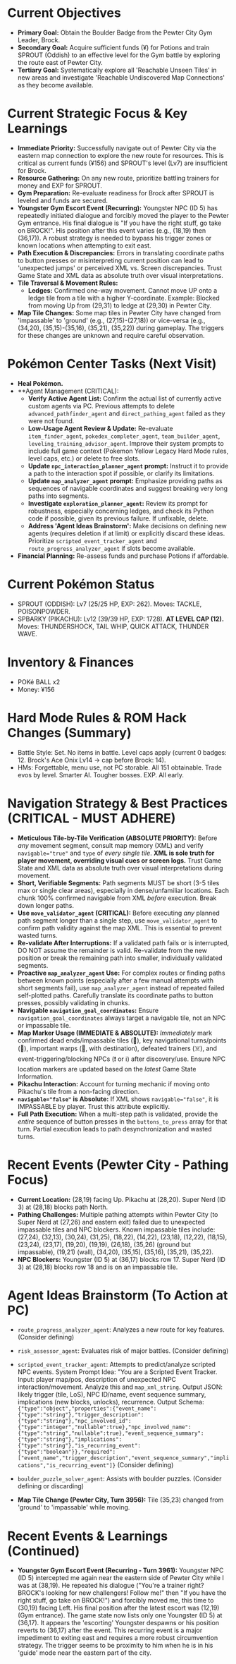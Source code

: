 # Current Objectives
*   **Primary Goal:** Obtain the Boulder Badge from the Pewter City Gym Leader, Brock.
*   **Secondary Goal:** Acquire sufficient funds (¥) for Potions and train SPROUT (Oddish) to an effective level for the Gym battle by exploring the route east of Pewter City.
*   **Tertiary Goal:** Systematically explore all 'Reachable Unseen Tiles' in new areas and investigate 'Reachable Undiscovered Map Connections' as they become available.

# Current Strategic Focus & Key Learnings
*   **Immediate Priority:** Successfully navigate out of Pewter City via the eastern map connection to explore the new route for resources. This is critical as current funds (¥156) and SPROUT's level (Lv7) are insufficient for Brock.
*   **Resource Gathering:** On any new route, prioritize battling trainers for money and EXP for SPROUT.
*   **Gym Preparation:** Re-evaluate readiness for Brock after SPROUT is leveled and funds are secured.
*   **Youngster Gym Escort Event (Recurring):** Youngster NPC (ID 5) has repeatedly initiated dialogue and forcibly moved the player to the Pewter Gym entrance. His final dialogue is "If you have the right stuff, go take on BROCK!". His position after this event varies (e.g., (18,19) then (36,17)). A robust strategy is needed to bypass his trigger zones or known locations when attempting to exit east.
*   **Path Execution & Discrepancies:** Errors in translating coordinate paths to button presses or misinterpreting current position can lead to 'unexpected jumps' or perceived XML vs. Screen discrepancies. Trust Game State and XML data as absolute truth over visual interpretations.
*   **Tile Traversal & Movement Rules:**
    *   **Ledges:** Confirmed one-way movement. Cannot move UP onto a ledge tile from a tile with a higher Y-coordinate. Example: Blocked from moving Up from (29,31) to ledge at (29,30) in Pewter City.
*   **Map Tile Changes:** Some map tiles in Pewter City have changed from 'impassable' to 'ground' (e.g., (27,15)-(27,18)) or vice-versa (e.g., (34,20), (35,15)-(35,16), (35,21), (35,22)) during gameplay. The triggers for these changes are unknown and require careful observation.

# Pokémon Center Tasks (Next Visit)
*   **Heal Pokémon.**
*   **Agent Management (CRITICAL):
    *   **Verify Active Agent List:** Confirm the actual list of currently active custom agents via PC. Previous attempts to delete `advanced_pathfinder_agent` and `direct_pathing_agent` failed as they were not found.
    *   **Low-Usage Agent Review & Update:** Re-evaluate `item_finder_agent`, `pokedex_completer_agent`, `team_builder_agent`, `leveling_training_advisor_agent`. Improve their system prompts to include full game context (Pokemon Yellow Legacy Hard Mode rules, level caps, etc.) or delete to free slots.
    *   **Update `npc_interaction_planner_agent` prompt:** Instruct it to provide a path to the interaction spot if possible, or clarify its limitations.
    *   **Update `map_analyzer_agent` prompt:** Emphasize providing paths as sequences of navigable coordinates and suggest breaking very long paths into segments.
    *   **Investigate `exploration_planner_agent`:** Review its prompt for robustness, especially concerning ledges, and check its Python code if possible, given its previous failure. If unfixable, delete.
    *   **Address 'Agent Ideas Brainstorm':** Make decisions on defining new agents (requires deletion if at limit) or explicitly discard these ideas. Prioritize `scripted_event_tracker_agent` and `route_progress_analyzer_agent` if slots become available.
*   **Financial Planning:** Re-assess funds and purchase Potions if affordable.

# Current Pokémon Status
*   SPROUT (ODDISH): Lv7 (25/25 HP, EXP: 262). Moves: TACKLE, POISONPOWDER.
*   SPBARKY (PIKACHU): Lv12 (39/39 HP, EXP: 1728). **AT LEVEL CAP (12).** Moves: THUNDERSHOCK, TAIL WHIP, QUICK ATTACK, THUNDER WAVE.

# Inventory & Finances
*   POKé BALL x2
*   Money: ¥156

# Hard Mode Rules & ROM Hack Changes (Summary)
*   Battle Style: Set. No items in battle. Level caps apply (current 0 badges: 12. Brock's Ace Onix Lv14 -> cap before Brock: 14).
*   HMs: Forgettable, menu use, not PC storable. All 151 obtainable. Trade evos by level. Smarter AI. Tougher bosses. EXP. All early.

# Navigation Strategy & Best Practices (CRITICAL - MUST ADHERE)
*   **Meticulous Tile-by-Tile Verification (ABSOLUTE PRIORITY):** Before *any* movement segment, consult map memory (XML) and verify `navigable="true"` and `type` of *every single tile*. **XML is sole truth for player movement, overriding visual cues or screen logs.** Trust Game State and XML data as absolute truth over visual interpretations during movement.
*   **Short, Verifiable Segments:** Path segments MUST be short (3-5 tiles max or single clear areas), especially in dense/unfamiliar locations. Each chunk 100% confirmed navigable from XML *before* execution. Break down longer paths.
*   **Use `move_validator_agent` (CRITICAL):** Before executing *any* planned path segment longer than a single step, use `move_validator_agent` to confirm path validity against the map XML. This is essential to prevent wasted turns.
*   **Re-validate After Interruptions:** If a validated path fails or is interrupted, DO NOT assume the remainder is valid. Re-validate from the new position or break the remaining path into smaller, individually validated segments.
*   **Proactive `map_analyzer_agent` Use:** For complex routes or finding paths between known points (especially after a few manual attempts with short segments fail), use `map_analyzer_agent` instead of repeated failed self-plotted paths. Carefully translate its coordinate paths to button presses, possibly validating in chunks.
*   **Navigable `navigation_goal_coordinates`:** Ensure `navigation_goal_coordinates` always target a navigable tile, not an NPC or impassable tile.
*   **Map Marker Usage (IMMEDIATE & ABSOLUTE):** *Immediately* mark confirmed dead ends/impassable tiles (🚫), key navigational turns/points (📍), important warps (🚪, with destination), defeated trainers (☠️), and event-triggering/blocking NPCs (❗ or ℹ️) after discovery/use. Ensure NPC location markers are updated based on the *latest* Game State Information.
*   **Pikachu Interaction:** Account for turning mechanic if moving onto Pikachu's tile from a non-facing direction.
*   **`navigable="false"` is Absolute:** If XML shows `navigable="false"`, it is IMPASSABLE by player. Trust this attribute explicitly.
*   **Full Path Execution:** When a multi-step path is validated, provide the *entire* sequence of button presses in the `buttons_to_press` array for that turn. Partial execution leads to path desynchronization and wasted turns.

# Recent Events (Pewter City - Pathing Focus)
*   **Current Location:** (28,19) facing Up. Pikachu at (28,20). Super Nerd (ID 3) at (28,18) blocks path North.
*   **Pathing Challenges:** Multiple pathing attempts within Pewter City (to Super Nerd at (27,26) and eastern exit) failed due to unexpected impassable tiles and NPC blockers. Known impassable tiles include: (27,24), (32,13), (30,24), (31,25), (18,22), (14,22), (23,18), (12,22), (18,15), (23,24), (23,17), (19,20), (19,19), (26,18), (35,26) (ground but impassable), (19,21) (wall), (34,20), (35,15), (35,16), (35,21), (35,22).
*   **NPC Blockers:** Youngster (ID 5) at (36,17) blocks row 17. Super Nerd (ID 3) at (28,18) blocks row 18 and is on an impassable tile.

# Agent Ideas Brainstorm (To Action at PC)
*   `route_progress_analyzer_agent`: Analyzes a new route for key features. (Consider defining)
*   `risk_assessor_agent`: Evaluates risk of major battles. (Consider defining)
*   `scripted_event_tracker_agent`: Attempts to predict/analyze scripted NPC events. System Prompt Idea: "You are a Scripted Event Tracker. Input: player map/pos, description of unexpected NPC interaction/movement. Analyze this and `map_xml_string`. Output JSON: likely trigger (tile, LoS), NPC ID/name, event sequence summary, implications (new blocks, unlocks), recurrence. Output Schema: `{"type":"object","properties":{"event_name":{"type":"string"},"trigger_description":{"type":"string"},"npc_involved_id":{"type":"integer","nullable":true},"npc_involved_name":{"type":"string","nullable":true},"event_sequence_summary":{"type":"string"},"implications":{"type":"string"},"is_recurring_event":{"type":"boolean"}},"required":["event_name","trigger_description","event_sequence_summary","implications","is_recurring_event"]}` (Consider defining)
*   `boulder_puzzle_solver_agent`: Assists with boulder puzzles. (Consider defining or discarding)

*   **Map Tile Change (Pewter City, Turn 3956):** Tile (35,23) changed from 'ground' to 'impassable' while moving.

# Recent Events & Learnings (Continued)
*   **Youngster Gym Escort Event (Recurring - Turn 3961):** Youngster NPC (ID 5) intercepted me again near the eastern side of Pewter City while I was at (38,19). He repeated his dialogue ("You're a trainer right? BROCK's looking for new challengers! Follow me!" then "If you have the right stuff, go take on BROCK!") and forcibly moved me, this time to (30,19) facing Left. His final position after the latest escort was (12,19) (Gym entrance). The game state now lists only one Youngster (ID 5) at (36,17). It appears the 'escorting' Youngster despawns or his position reverts to (36,17) after the event. This recurring event is a major impediment to exiting east and requires a more robust circumvention strategy. The trigger seems to be proximity to him when he is in his 'guide' mode near the eastern part of the city.